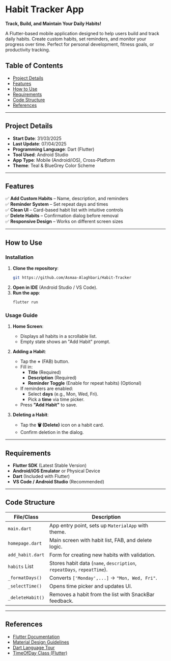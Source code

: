 # Habit Tracker App

**Track, Build, and Maintain Your Daily Habits!**

A Flutter-based mobile application designed to help users build and track daily habits. Create
custom habits, set reminders, and monitor your progress over time. Perfect for personal development,
fitness goals, or productivity tracking.

## Table of Contents

- [Project Details](#project-details)
- [Features](#features)
- [How to Use](#how-to-use)
- [Requirements](#requirements)
- [Code Structure](#code-structure)
- [References](#references)

---

## Project Details

- **Start Date**: 31/03/2025
- **Last Update**: 07/04/2025
- **Programming Language**: Dart (Flutter)
- **Tool Used**: Android Studio
- **App Type**: Mobile (Android/iOS), Cross-Platform
- **Theme**: Teal & BlueGrey Color Scheme

---

## Features

✅ **Add Custom Habits** – Name, description, and reminders  
✅ **Reminder System** – Set repeat days and times  
✅ **Clean UI** – Card-based habit list with intuitive controls  
✅ **Delete Habits** – Confirmation dialog before removal  
✅ **Responsive Design** – Works on different screen sizes

---

## How to Use

### Installation

1. **Clone the repository**:
   ```bash
   git https://github.com/Asmaa-Alaghbari/Habit-Tracker
   ```
2. **Open in IDE** (Android Studio / VS Code).
3. **Run the app**:
   ```bash
   flutter run
   ```

### Usage Guide

1. **Home Screen**:
    - Displays all habits in a scrollable list.
    - Empty state shows an "Add Habit" prompt.

2. **Adding a Habit**:
    - Tap the **+** (FAB) button.
    - Fill in:
        - **Title** (Required)
        - **Description** (Required)
        - **Reminder Toggle** (Enable for repeat habits) (Optional)
    - If reminders are enabled:
        - Select **days** (e.g., Mon, Wed, Fri).
        - Pick a **time** via time picker.
    - Press **"Add Habit"** to save.

3. **Deleting a Habit**:
    - Tap the **🗑️ (Delete)** icon on a habit card.
    - Confirm deletion in the dialog.

---

## Requirements

- **Flutter SDK** (Latest Stable Version)
- **Android/iOS Emulator** or Physical Device
- **Dart** (Included with Flutter)
- **VS Code / Android Studio** (Recommended)

---

## Code Structure

| File/Class       | Description                                                            |
|------------------|------------------------------------------------------------------------|
| `main.dart`      | App entry point, sets up `MaterialApp` with theme.                     |
| `homepage.dart`  | Main screen with habit list, FAB, and delete logic.                    |
| `add_habit.dart` | Form for creating new habits with validation.                          |
| `habits` List    | Stores habit data (`name`, `description`, `repeatDays`, `repeatTime`). |
| `_formatDays()`  | Converts `['Monday',...]` → `"Mon, Wed, Fri"`.                         |
| `_selectTime()`  | Opens time picker and updates UI.                                      |
| `_deleteHabit()` | Removes a habit from the list with SnackBar feedback.                  |

---

## References

- [Flutter Documentation](https://flutter.dev/docs)
- [Material Design Guidelines](https://material.io/design)
- [Dart Language Tour](https://dart.dev/guides/language/language-tour)
- [TimeOfDay Class (Flutter)](https://api.flutter.dev/flutter/material/TimeOfDay-class.html)
